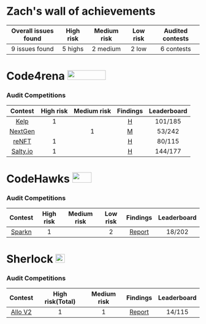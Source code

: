 # Zach's wall of achievements

| Overall issues found | High risk | Medium risk | Low risk | Audited contests |
|:--:|:--:|:--:|:--:| :--:|
| 9 issues found | 5 highs | 2 medium | 2 low | 6 contests |


# Code4rena <img src="https://code4rena.com/logos/c4-logo.svg" width=100 height=25>

### Audit Competitions
| Contest | High risk | Medium risk | Findings | Leaderboard |
|:--:|:--:|:--:|:--:|:--:|
| [Kelp](https://code4rena.com/audits/2023-11-kelp-dao-rseth#top)|  1 |  | [H](https://github.com/code-423n4/2023-11-kelp-findings/issues/42) |  101/185 |
| [NextGen](https://code4rena.com/audits/2023-10-nextgen#top)|   | 1 | [M](https://github.com/code-423n4/2023-10-nextgen-findings/issues/741) | 53/242 |
| [reNFT](https://code4rena.com/audits/2024-01-renft#top)| 1  |  | [H](https://github.com/code-423n4/2024-01-renft-findings/issues/217) | 80/115 |
| [Salty.io](https://code4rena.com/audits/2024-01-saltyio#top)| 1  |  |[H](https://github.com/code-423n4/2024-01-salty-findings/issues/137)  | 144/177 |

# CodeHawks <img src="https://res.cloudinary.com/droqoz7lg/image/upload/v1689080263/snhkgvtsidryjdtx0pce.png" width=50 height=27>

### Audit Competitions
| Contest | High risk | Medium risk | Low risk | Findings | Leaderboard |
|:--:|:--:|:--:|:--:|:--:|:--:|
| [Sparkn](https://www.codehawks.com/contests/cllcnja1h0001lc08z7w0orxx) | 1|  | 2| [Report](./contest/2023-08-sparkn.md) |18/202	 |



# Sherlock <img src="https://pic.imgdb.cn/item/654e6d2fc458853aef884667.jpg" width=24 height=23.5>

### Audit Competitions
| Contest | High risk(Total) | Medium risk | Findings | Leaderboard |
|:--:|:--:|:--:|:--:|:--:|
| [Allo V2](https://audits.sherlock.xyz/contests/109)|  1 | 1 | [Report](./contest/2023-09-Gitcoin.md) | 14/115  |
